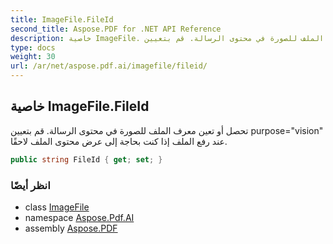 ```yaml
---
title: ImageFile.FileId
second_title: Aspose.PDF for .NET API Reference
description: خاصية ImageFile. تحصل أو تعين معرف الملف للصورة في محتوى الرسالة. قم بتعيين purposevision عند رفع الملف إذا كنت بحاجة إلى عرض محتوى الملف لاحقًا
type: docs
weight: 30
url: /ar/net/aspose.pdf.ai/imagefile/fileid/
---
```

## خاصية ImageFile.FileId

تحصل أو تعين معرف الملف للصورة في محتوى الرسالة. قم بتعيين purpose="vision" عند رفع الملف إذا كنت بحاجة إلى عرض محتوى الملف لاحقًا.

```csharp
public string FileId { get; set; }
```

### انظر أيضًا

* class [ImageFile](../)
* namespace [Aspose.Pdf.AI](../../../aspose.pdf.ai/)
* assembly [Aspose.PDF](../../../)